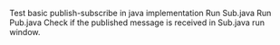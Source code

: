 Test basic publish-subscribe in java implementation
Run Sub.java
Run Pub.java
Check if the published message is received in Sub.java run window.